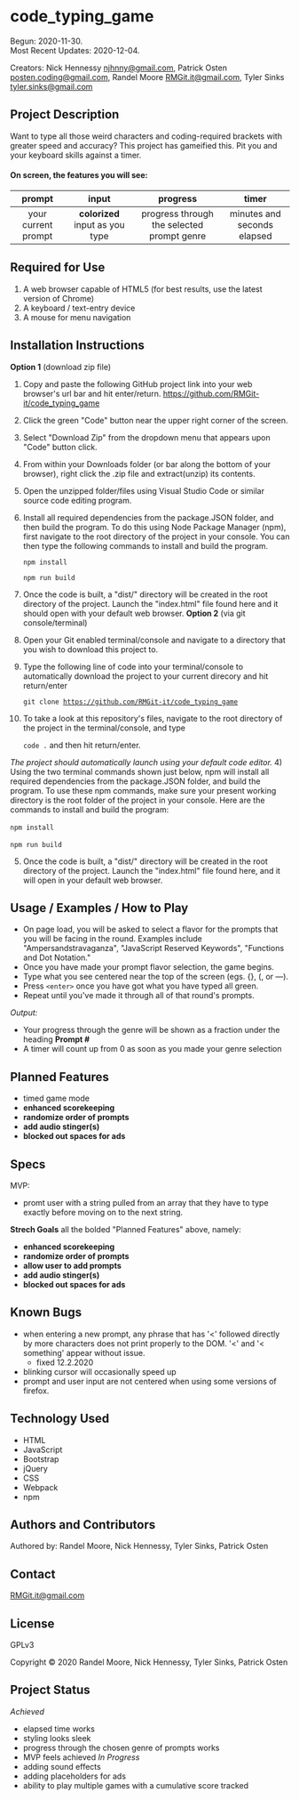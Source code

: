 # **code_typing_game**
Begun: 2020-11-30.<br>
Most Recent Updates: 2020-12-04.<br>

Creators: Nick Hennessy <njhnny@gmail.com>, Patrick Osten <posten.coding@gmail.com>, Randel Moore <RMGit.it@gmail.com>, Tyler Sinks <tyler.sinks@gmail.com>
## **Project Description**
Want to type all those weird characters and coding-required brackets with greater speed and accuracy? This project has gameified this. Pit you and your keyboard skills against a timer.
#### On screen, the features you will see:
|        prompt       |              input              |                  progress                  |            timer            |
|:-------------------:|:-------------------------------:|:------------------------------------------:|:---------------------------:|
| your current prompt | **colorized** input as you type | progress through the selected prompt genre | minutes and seconds elapsed |
## **Required for Use**
1. A web browser capable of HTML5 (for best results, use the latest version of Chrome)
2. A keyboard / text-entry device
3. A mouse for menu navigation
## **Installation Instructions**
**Option 1** (download zip file)
1) Copy and paste the following GitHub project link into your web browser's url bar and hit enter/return. https://github.com/RMGit-it/code_typing_game
2) Click the green "Code" button near the upper right corner of the screen.
3) Select "Download Zip" from the dropdown menu that appears upon "Code" button click.
4) From within your Downloads folder (or bar along the bottom of your browser), right click the .zip file and extract(unzip) its contents.
5) Open the unzipped folder/files using Visual Studio Code or similar source code editing program.
6) Install all required dependencies from the package.JSON folder, and then build the program.  To do this using Node Package Manager (npm), first navigate to the root directory of the project in your console.  You can then type the following commands to install and build the program.

    <code>npm install</code>

    <code>npm run build</code>

7) Once the code is built, a "dist/" directory will be created in the root directory of the project.  Launch the "index.html" file found here and it should open with your default web browser.
**Option 2** (via git console/terminal)
1) Open your Git enabled terminal/console and navigate to a directory that you wish to download this project to.
2) Type the following line of code into your terminal/console to automatically download the project to your current direcory and hit return/enter

    <code>git clone https://github.com/RMGit-it/code_typing_game</code><br>

3) To take a look at this repository's files, navigate to the root directory of the project in the terminal/console, and type

    <code>code .</code> and then hit return/enter.

_The project should automatically launch using your default code editor._
4) Using the two terminal commands shown just below, npm will install all required dependencies from the package.JSON folder, and build the program. To use these npm commands, make sure your present working directory is the root folder of the project in your console. Here are the commands to install and build the program:<br><br>
    <code>npm install</code><br><br>
    <code>npm run build</code>

5) Once the code is built, a "dist/" directory will be created in the root directory of the project.  Launch the "index.html" file found here, and it will open in your default web browser.
## **Usage / Examples / How to Play**
* On page load, you will be asked to select a flavor for the prompts that you will be facing in the round. Examples include "Ampersandstravaganza", "JavaScript Reserved Keywords", "Functions and Dot Notation."
* Once you have made your prompt flavor selection, the game begins.
* Type what you see centered near the top of the screen (egs. {}, (, or &mdash;).
* Press `<enter>` once you have got what you have typed all green.
* Repeat until you've made it through all of that round's prompts.

_Output:_
* Your progress through the genre will be shown as a fraction under the heading **Prompt #**
* A timer will count up from 0 as soon as you made your genre selection 
## **Planned Features**
- timed game mode
- **enhanced scorekeeping**
- **randomize order of prompts**
- **add audio stinger(s)**
- **blocked out spaces for ads**
## **Specs**
MVP:
- promt user with a string pulled from an array that they have to type exactly before moving on to the next string.

**Strech Goals**
all the bolded "Planned Features" above, namely:
- **enhanced scorekeeping**
- **randomize order of prompts**
- **allow user to add prompts**
- **add audio stinger(s)**
- **blocked out spaces for ads**

## **Known Bugs**
- when entering a new prompt, any phrase that has '<' followed directly by more characters does not print properly to the DOM. '<' and '< something' appear without issue.
  - fixed 12.2.2020
- blinking cursor will occasionally speed up
- prompt and user input are not centered when using some versions of firefox.
## **Technology Used**
* HTML
* JavaScript
* Bootstrap
* jQuery
* CSS
* Webpack
* npm
## **Authors and Contributors**
Authored by: Randel Moore, Nick Hennessy, Tyler Sinks, Patrick Osten
## **Contact**
RMGit.it@gmail.com
## **License**

GPLv3

Copyright © 2020 Randel Moore, Nick Hennessy, Tyler Sinks, Patrick Osten

## **Project Status**
_Achieved_
- elapsed time works
- styling looks sleek
- progress through the chosen genre of prompts works
- MVP feels achieved
_In Progress_
- adding sound effects
- adding placeholders for ads
- ability to play multiple games with a cumulative score tracked
